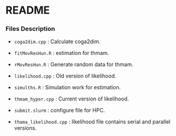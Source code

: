 # README #

### Files Description ###

* `coga2dim.cpp` : Calculate coga2dim.

* `fitMovResHun.R` : estimation for thmam.

* `rMovResHun.R` : Generate random data for thmam.

* `likelihood.cpp` : Old version of likelihood.

* `simulths.R` : Simulation work for estimation.

* `thmam_hyper.cpp` : Current version of likelihood.

* `submit.slurm` : configure file for HPC.

* `thama_likelihood.cpp` : likelihood file contains serial and parallel versions.
